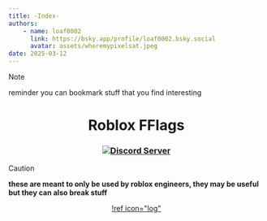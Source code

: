 ```yaml
---
title: -Index-
authors:
    - name: loaf0002
      link: https://bsky.app/profile/loaf0002.bsky.social
      avatar: assets/wheremypixelsat.jpeg
date: 2025-03-12
---
```


> [!NOTE]
> reminder you can bookmark stuff that you find interesting

<h1 align="center">Roblox FFlags</h1>

<div align="center">

<h3 align="center">
    <a href="https://discord.gg/aRfvVfYk8q">
        <img alt="Discord Server" src="https://img.shields.io/discord/1309235536602468452?style=flat&logo=discord&logoColor=white&label=discord&color=4d3dff">
    </a>
</h3>

</div>

> [!CAUTION]
> **these are meant to only be used by roblox engineers, they may be useful but they can also break stuff**

<div align="center">

[!ref icon="log"](/logs/changelog.md)

</div>